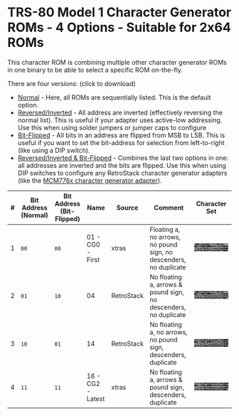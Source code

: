 # TRS-80 Model 1 Character Generator ROMs - 4 Options - Suitable for 2x64 ROMs

This character ROM is combining multiple other character generator ROMs in one binary to be able to select a specific ROM on-the-fly.

There are four versions: (click to download)
- [Normal](character_set_4s.bin) - Here, all ROMs are sequentially listed. This is the default option.
- [Reversed/Inverted](character_set_4s_r.bin) - All address are inverted (effectively reversing the normal list). This is useful if your adapter uses active-low addressing. Use this when using solder jumpers or jumper caps to configure 
- [Bit-Flipped](character_set_4s_f.bin) - All bits in an address are flipped from MSB to LSB. This is useful if you want to set the bit-address for selection from left-to-right (like using a DIP switch).
- [Reversed/Inverted & Bit-Flipped](character_set_4s_rf.bin) - Combines the last two options in one: all addresses are inverted and the bits are flipped. Use this when using DIP switches to configure any RetroStack character generator adapters (like the [MCM776x character generator adapter](https://github.com/RetroStack/MCM776x_CharGen_Adapter)).

|#|Bit Address (Normal)| Bit Address (Bit-Flipped)|Name|Source|Comment|Character Set|
|-|-|-|-|-|-|-|
|1|`00`|`00`|01 - CG0 - First|xtras|Floating a, no arrows, no pound sign, no descenders, no duplicate|![01](../Images/01.png)|
|2|`01`|`10`|04|RetroStack|No floating a, arrows & pound sign, no descenders, no duplicate|![04](../Images/04.png)|
|3|`10`|`01`|14|RetroStack|No floating a, no arrows, no pound sign, descenders, duplicate|![14](../Images/14.png)|
|4|`11`|`11`|16 - CG2 - Latest|xtras|No floating a, arrows & pound sign, descenders, duplicate|![16](../Images/16.png)|

